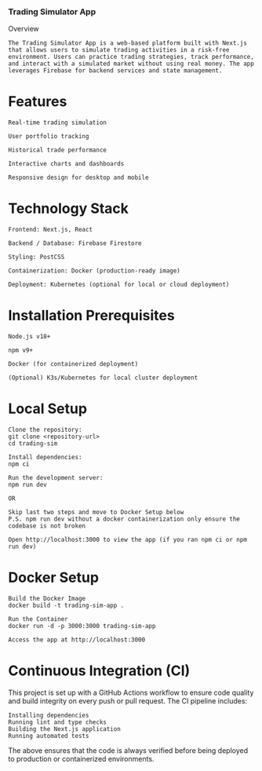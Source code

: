 ### Trading Simulator App
Overview
```
The Trading Simulator App is a web-based platform built with Next.js that allows users to simulate trading activities in a risk-free environment. Users can practice trading strategies, track performance, and interact with a simulated market without using real money. The app leverages Firebase for backend services and state management.
```

# Features
```
Real-time trading simulation

User portfolio tracking

Historical trade performance

Interactive charts and dashboards

Responsive design for desktop and mobile
```

# Technology Stack
```
Frontend: Next.js, React

Backend / Database: Firebase Firestore

Styling: PostCSS

Containerization: Docker (production-ready image)

Deployment: Kubernetes (optional for local or cloud deployment)
```

# Installation Prerequisites
```
Node.js v18+

npm v9+

Docker (for containerized deployment)

(Optional) K3s/Kubernetes for local cluster deployment
```

# Local Setup
```
Clone the repository:
git clone <repository-url>
cd trading-sim

Install dependencies:
npm ci

Run the development server:
npm run dev

OR

Skip last two steps and move to Docker Setup below
P.S. npm run dev without a docker containerization only ensure the codebase is not broken

Open http://localhost:3000 to view the app (if you ran npm ci or npm run dev)
```
# Docker Setup
```
Build the Docker Image
docker build -t trading-sim-app .

Run the Container
docker run -d -p 3000:3000 trading-sim-app

Access the app at http://localhost:3000
```
# Continuous Integration (CI)

This project is set up with a GitHub Actions workflow to ensure code quality and build integrity on every push or pull request. The CI pipeline includes:
```
Installing dependencies
Running lint and type checks
Building the Next.js application
Running automated tests
```
The above ensures that the code is always verified before being deployed to production or containerized environments.
